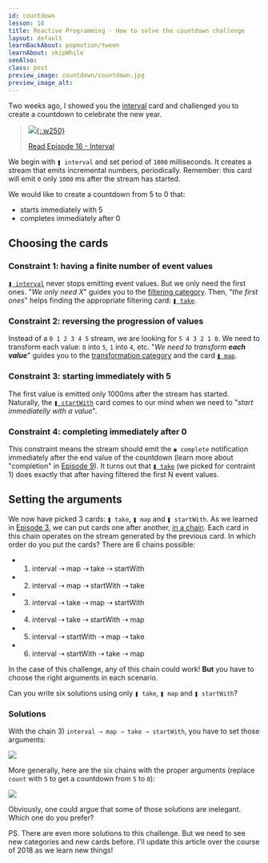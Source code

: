 ```yaml
---
id: countdown
lesson: 18
title: Reactive Programming - How to solve the countdown challenge
layout: default
learnBackAbout: popmotion/tween
learnAbout: skipWhile
seeAlso:
class: post
preview_image: countdown/countdown.jpg
preview_image_alt:
---
```


Two weeks ago, I showed you the [interval](/interval) card and challenged you to create a countdown to celebrate the new year.

> [![](img/countdown/interval.jpg){:.w250}](/interval)
>
> [Read Episode 16 - Interval](/interval)

We begin with `❚ interval` and set period of `1000` milliseconds. It creates a stream that emits incremental numbers, periodically. Remember: this card will emit `0` only `1000` ms after the stream has started.

We would like to create a countdown from 5 to 0 that:

- starts immediately with 5
- completes immediately after 0

## Choosing the cards

### Constraint 1: having a finite number of event values

[`❚ interval`](/interval) never stops emitting event values. But we only need the first ones.
"_We only need X_" guides you to the [filtering category](/categories). Then, "_the first ones_" helps finding the appropriate filtering card: [`❚ take`](/take).

### Constraint 2: reversing the progression of values

Instead of a `0 1 2 3 4 5` stream, we are looking for `5 4 3 2 1 0`. We need to transform each value: `0` into `5`, `1` into `4`, etc.
"_We need to transform **each value**_" guides you to the [transformation category](/categories) and the card [`❚ map`](/map).

### Constraint 3: starting immediately with 5

The first value is emitted only 1000ms after the stream has started. Naturally, the [`❚ startWith`](/startWith) card comes to our mind when we need to "_start immediatelly with a value_".

### Constraint 4: completing immediately after 0

This constraint means the stream should emit the `◉ complete` notification immediately after the end value of the countdown (learn more about "completion" in [Episode 9](/take)). It turns out that
 [`❚ take`](/take) (we picked for contraint 1) does exactly that after having filtered the first N event values.

## Setting the arguments

We now have picked 3 cards: `❚ take`, `❚ map` and `❚ startWith`. As we learned in [Episode 3](/listen), we can put cards one after another, [in a chain](/listen#chain). Each card in this chain operates on the stream generated by the previous card. In which order do you put the cards? There are 6 chains possible:

- 1) interval ⇢ map ⇢ take ⇢ startWith
- 2) interval ⇢ map ⇢ startWith ⇢ take
- 3) interval ⇢ take ⇢ map ⇢ startWith
- 4) interval ⇢ take ⇢ startWith ⇢ map
- 5) interval ⇢ startWith ⇢ map ⇢ take
- 6) interval ⇢ startWith ⇢ take ⇢ map

In the case of this challenge, any of this chain could work! **But** you have to choose the right arguments in each scenario.

Can you write six solutions using only `❚ take`, `❚ map` and `❚ startWith`?

### Solutions

With the chain 3) `interval ⇢ map ⇢ take ⇢ startWith`, you have to set those arguments:

![](img/countdown/countdown.jpg)

More generally, here are the six chains with the proper arguments (replace `count` with `5` to get a countdown from `5` to `0`):

![](img/countdown/chains1-6.jpg)

Obviously, one could argue that some of those solutions are inelegant. Which one do you prefer?

PS. There are even more solutions to this challenge. But we need to see new categories and new cards before. I'll update this article over the course of 2018 as we learn new things!